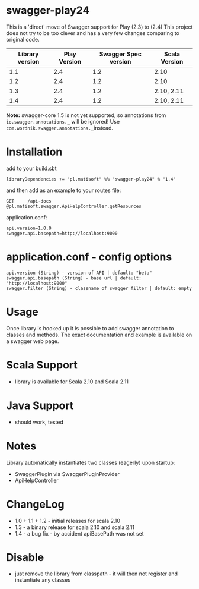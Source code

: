 # swagger-play24
This is a 'direct' move of Swagger support for Play (2.3) to (2.4)
This project does not try to be too clever and has a very few changes comparing to original code.

Library version | Play Version  | Swagger Spec version |  Scala Version |
--------------- | ------------- | -------------------- | -------------- |
    1.1         |   2.4         |          1.2         | 2.10
    1.2         |   2.4         |          1.2         | 2.10  
    1.3         |   2.4         |          1.2         | 2.10, 2.11
    1.4         |   2.4         |          1.2         | 2.10, 2.11
    
**Note:** swagger-core 1.5 is not yet supported, so annotations from `io.swagger.annotations._`
will be ignored! Use `com.wordnik.swagger.annotations._`instead.

# Installation
add to your build.sbt

```
libraryDependencies += "pl.matisoft" %% "swagger-play24" % "1.4"
```

and then
add as an example to your routes file:

```
GET     /api-docs   @pl.matisoft.swagger.ApiHelpController.getResources
```

application.conf:
```
api.version=1.0.0
swagger.api.basepath=http://localhost:9000
```

# application.conf - config options
```
api.version (String) - version of API | default: "beta"
swagger.api.basepath (String) - base url | default: "http://localhost:9000"
swagger.filter (String) - classname of swagger filter | default: empty
```

# Usage
Once library is hooked up it is possible to add swagger annotation to classes and methods. The exact documentation and example is available on a swagger web page.

# Scala Support
- library is available for Scala 2.10 and Scala 2.11

# Java Support
- should work, tested
 
# Notes
Library automatically instantiates two classes (eagerly) upon startup:
- SwaggerPlugin via SwaggerPluginProvider
- ApiHelpController

# ChangeLog
- 1.0 + 1.1 + 1.2 - initial releases for scala 2.10
- 1.3 - a binary release for scala 2.10 and scala 2.11
- 1.4 - a bug fix - by accident apiBasePath was not set

# Disable
- just remove the library from classpath - it will then not register and instantiate any classes
